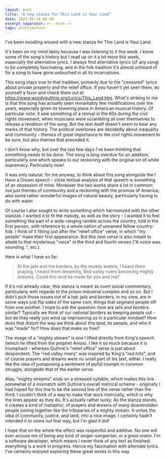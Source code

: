 ```yaml
---
layout: post
title: "A new stanza for This Land is Your Land"
date: 2021-05-14 06:30
excerpt_separator: <!--more-->
tags: architecture
---
```


I've been noodling around with a new stanza for This Land is Your Land.

<!--more-->

It's been on my mind lately because I was listening to it this week. I know some of the song's history but I read up on it a bit more this week, especially the alternative lyrics. I always find alternative lyrics (of any song) to be completely fascinating, and in the folk tradition it's almost unheard of for a song to have gone untouched in all its incarnations.

This song stays true to that tradition, primarily due to the "censored" lyrics about private property and the relief office. If you haven't yet seen them, do yourself a favor and check them out at https://www.woodyguthrie.org/Lyrics/This_Land.htm. What's striking to me is that this song has actually seen remarkably few modifications over the years, especially given its towering place in American musical history. Of particular note: it saw something of a revival in the 60s during the civil rights movement, when musicians were scrambling all over themselves to release a rendition of the song. But the text itself doesn't seem to bear any marks of that history. The political overtones are decidedly about inequality and community - themes of great importance to the civil rights movement to be sure, but also themes that preceded it.

I don't know why, but over the last few days I've been thinking that something needs to be done. The song is long overdue for an addition, particularly one which speaks to our reckoning with the original sin of white supremacy. Particularly now!

It was only natural, for me anyway, to think about this song alongside the I Have a Dream speech - close textual analysis of that speech is something of an obsession of mine. Moreover the two works share a lot in common: not just themes of community and a reckoning with the promise of America; also some rather wonderful images of natural beauty, particularly having to do with water.

Of course I also sought to write something which harmonized with the other stanzas. I wanted it to fit the melody, as well as the story - I wanted it to feel something like part of a wide-ranging ramble across the country, told in the first person, with reference to a whole nation of unnamed fellow country-folk. I think of it fitting just after the "relief office" verse, in which "my people" make their first appearance. But this new verse is also meant to allude to that mysterious "voice" in the third and fourth verses ("A voice was sounding..", etc.).

Here is what I have so far:

> At the jails and the borders, by the muddy waters,
> I heard them praying, I heard them dreaming,
> Red valley rivers becoming mighty streams,
> Could this land be made for you and me?

If it's not already clear, this stanza is meant as overt social commentary, particularly with regards to the prison industrial complex and so on. But I didn't pick those issues out of a hat: jails and borders, in my view, are in some ways just flip sides of the same coin, things that segment people off from one another. I hope to ask the question: how are jails and borders similar? Typically we think of our national borders as keeping people out - but do they really just wind up imprisoning us in a particular mindset? How does that distort the way we think about this land, its people, and who it was "made" for? How does that make us free?

The image of a "mighty stream" is one I lifted directly from King's speech (which he lifted from the prophet Amos). I like it so much because it is triumphant - whereas Guthrie's "relief office" verse is just about despondent. The "red valley rivers" was inspired by King's "red hills", and of course prayers and dreams were no small part of his text, either. I really like the idea of juxtaposing a sentiment of joyful triumph in common struggle, alongside that of the earlier verse.

Alas, "mighty streams" ends on a stressed syllable, which makes this line somewhat of a mismatch with Guthrie's overall metrical scheme - originally I had hoped for this line to be the second line of the verse rather than the third. I couldn't think of a way to make that work metrically, which is why the lines appear as they do. It's actually rather lucky. As the stanza stands, it creates a kind of metaphor, of prayers and dreams of many downtrodden people joining together like the tributaries of a mighty stream. It unites the idea of community, justice, and land, into a nice image. I certainly hadn't intended it to come out that way, but I'm glad it did!

I hope that on the whole the effect was respectful and additive. No one will ever accuse me of being any kind of singer-songwriter, or a great orator. I'm a software developer, which means I never think of any text as finished: everything is a work in progress. Hence my fascination with alternate lyrics. I've certainly enjoyed exploring these great works in this way.